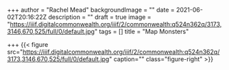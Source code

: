 +++
author = "Rachel Mead"
backgroundImage = ""
date = 2021-06-02T20:16:22Z
description = ""
draft = true
image = "https://iiif.digitalcommonwealth.org/iiif/2/commonwealth:q524n362q/3173,3146,670,525/full/0/default.jpg"
tags = []
title = "Map Monsters"

+++
{{< figure src="https://iiif.digitalcommonwealth.org/iiif/2/commonwealth:q524n362q/3173,3146,670,525/full/0/default.jpg" caption="" class="figure-right" >}}